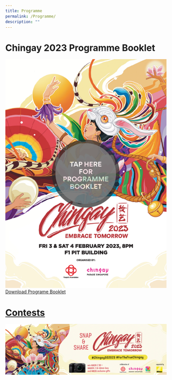 ```yaml
---
title: Programme
permalink: /Programme/
description: ""
---
```

# Chingay 2023 Programme Booklet

<a href="https://go.gov.sg/programmebooklet" target="_blank"><img src="/images/ProgBkltTap.png">Download Programe Booklet</div>



# Contests

![Chingay 2023 Insta Contest](/images/Chingay%202023%20Insta%20Contest.jpeg)